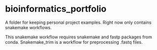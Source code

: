 # bioinformatics_portfolio
A folder for keeping personal project examples.
Right now only contains snakemake workflows. 

This snakemake workflow requires snakemake and fastp packages from conda. 
Snakemake_trim is a workflow for preprocessing .fastq files.

